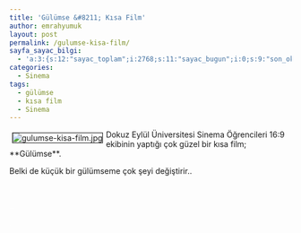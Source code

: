 ```yaml
---
title: 'Gülümse &#8211; Kısa Film'
author: emrahyumuk
layout: post
permalink: /gulumse-kisa-film/
sayfa_sayac_bilgi:
  - 'a:3:{s:12:"sayac_toplam";i:2768;s:11:"sayac_bugun";i:0;s:9:"son_okuma";i:1366294221;}'
categories:
  - Sinema
tags:
  - gülümse
  - kısa film
  - Sinema
---
```

<img src="http://www.emrahyumuk.com/blog/wp-content/uploads/gulumse-kisa-film.jpg" border="1" alt="gulumse-kisa-film.jpg" hspace="5" vspace="5" align="left" />  
Dokuz Eylül Üniversitesi Sinema Öğrencileri 16:9 ekibinin yaptığı çok güzel bir kısa film; **Gülümse**.

<span>Belki de küçük bir gülümseme çok şeyi değiştirir..</span>

<!--more-->

<a href="http://www.youtube.com/watch?v=9SwbHl3L3Q4" target="_blank"></a>

<a href="http://www.youtube.com/watch?v=9SwbHl3L3Q4" target="_blank"></a>

<span style="color: #ffffff;"> .</span>

<span style="color: #ffffff;">..</span>

<span style="color: #ffffff;"> .</span>